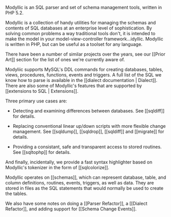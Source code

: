 Modyllic is an SQL parser and set of schema management tools, written in PHP 5.2.

Modyllic is a collection of handy utilities for managing the schemas
and contents of SQL databases at an enterprise level of
sophistication.  By solving common problems a way traditional tools
don't, it is intended to make the model in your model-view-controller
framework...idyllic.  Modyllic is written in PHP, but can be useful as
a toolset for any language.

There have been a number of similar projects over the years, see our [[Prior Art]]
section for the list of ones we're currently aware of.

Modyliic supports MySQL's DDL commands for creating databases,
tables, views, procedures, functions, events and triggers.  A full list of
the SQL we know how to parse is available in the
[[dialect documentation | Dialect]].  There are also some of Modyllic's
features that are supported by [[extensions to SQL | Extensions]].

Three primary use cases are:

* Detecting and examining differences between databases. See [[sqldiff]] for
  details.

* Replacing conventional linear up/down scripts with more flexible
  change management. See [[sqldump]], [[sqldrop]], [[sqldiff]] and
  [[migrate]] for details.

* Providing a consistant, safe and transparent access to stored routines.
  See [[sqltophp]] for details.

And finally, incidentally, we provide a fast syntax highlighter based on
Modyllic's tokenizer in the form of [[sqlcolorize]].

Modyllic operates on [[schemas]], which can represent database, table, and
column definitions, routines, events, triggers, as well as data.  They are
stored in files as the SQL statements that would normally be used to create
the tables.

We also have some notes on doing a [[Parser Refactor]], a
[[Dialect Refactor]], and adding support for [[Schema Change Events]].
